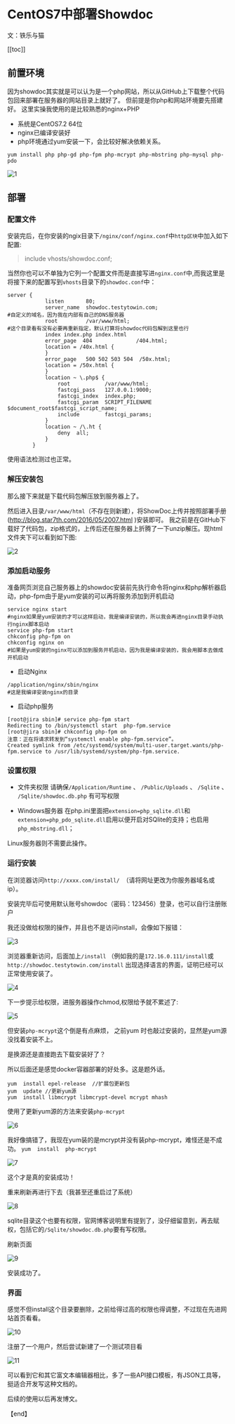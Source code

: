 # CentOS7中部署Showdoc

文：铁乐与猫

[[toc]]

## 前置环境

因为showdoc其实就是可以认为是一个php网站，所以从GitHub上下载整个代码包回来部署在服务器的网站目录上就好了。
但前提是你php和网站环境要先搭建好。
这里实操我使用的是比较熟悉的nginx+PHP

* 系统是CentOS7.2 64位
* nginx已编译安装好
* php环境通过yum安装一下，会比较好解决依赖关系。

```
yum install php php-gd php-fpm php-mcrypt php-mbstring php-mysql php-pdo
```

![1]($res/1.jpg)

## 部署

### 配置文件
安装完后，在你安装的ngix目录下`/nginx/conf/nginx.conf`中`http区块`中加入如下配置:

>include vhosts/showdoc.conf;

当然你也可以不单独为它列一个配置文件而是直接写进`nginx.conf`中,而我这里是将接下来的配置写到`vhosts`目录下的`showdoc.conf`中：

```
server {
            listen       80;
            server_name  showdoc.testytowin.com;       
#自定义的域名，因为我在内部有自己的DNS服务器
            root         /var/www/html;                                         
#这个目录看有没有必要再重新指定，默认打算将showdoc代码包解到这里也行
            index index.php index.html
            error_page  404              /404.html;
            location = /40x.html {
            }
            error_page   500 502 503 504  /50x.html;
            location = /50x.html {
            }
            location ~ \.php$ {
                root           /var/www/html;
                fastcgi_pass   127.0.0.1:9000;
                fastcgi_index  index.php;
                fastcgi_param  SCRIPT_FILENAME  $document_root$fastcgi_script_name;
                include        fastcgi_params;
            }
            location ~ /\.ht {
                deny  all;
            }
        }
```

使用语法检测过也正常。

### 解压安装包

那么接下来就是下载代码包解压放到服务器上了。

然后进入目录`/var/www/html`（不存在则新建），将ShowDoc上传并按照部署手册(http://blog.star7th.com/2016/05/2007.html )安装即可。
我之前是在GitHub下载好了代码包，zip格式的，上传后还在服务器上折腾了一下unzip解压。现html文件夹下可以看到如下图:

![2]($res/2.jpg)

### 添加启动服务

准备网页浏览自己服务器上的showdoc安装前先执行命令将nginx和php解析器启动，php-fpm由于是yum安装的可以再将服务添加到开机启动

```
service nginx start          
#nginx如果是yum安装的才可以这样启动，我是编译安装的，所以我会再进nginx目录手动执行nginx脚本启动
service php-fpm start
chkconfig php-fpm on
chkconfig nginx on            
#如果是yum安装的nginx可以添加到服务开机启动，因为我是编译安装的，我会用脚本去做成开机启动
```
* 启动Nginx
```
/application/nginx/sbin/nginx 
#这是我编译安装nginx的目录
```
* 启动php服务
```
[root@jira sbin]# service php-fpm start
Redirecting to /bin/systemctl start  php-fpm.service
[root@jira sbin]# chkconfig php-fpm on
注意：正在将请求转发到“systemctl enable php-fpm.service”。
Created symlink from /etc/systemd/system/multi-user.target.wants/php-fpm.service to /usr/lib/systemd/system/php-fpm.service.
```
### 设置权限

* 文件夹权限
请确保`/Application/Runtime` 、 `/Public/Uploads` 、 `/Sqlite` 、 `/Sqlite/showdoc.db.php` 有可写权限

* Windows服务器
在php.ini里面把`extension=php_sqlite.dll`和`extension=php_pdo_sqlite.dll`启用以便开启对SQlite的支持；也启用`php_mbstring.dll`；

Linux服务器则不需要此操作。

### 运行安装

在浏览器访问`http://xxxx.com/install/ `（请将网址更改为你服务器域名或ip）。

安装完毕后可使用默认账号showdoc（密码：123456）登录，也可以自行注册账户

我还没做给权限的操作，并且也不是访问install，会像如下报错：

![3]($res/3.jpg)


浏览器重新访问，后面加上`/install` （例如我的是`172.16.0.111/install`或`http://showdoc.testytowin.com/install`
出现选择语言的界面，证明已经可以正常使用安装了。

![4]($res/4.jpg)

下一步提示给权限，进服务器操作chmod,权限给予就不累述了:

![5]($res/5.jpg)

但安装`php-mcrypt`这个倒是有点麻烦，
之前yum 时也敲过安装的，显然是yum源没找着安装不上。

是换源还是直接跑去下载安装好了？

所以后面还是感觉docker容器部署的好处多。这是题外话。

```
yum  install epel-release  //扩展包更新包
yum  update //更新yum源
yum  install libmcrypt libmcrypt-devel mcrypt mhash
```

使用了更新yum源的方法来安装`php-mcrypt`

![6]($res/6.jpg)

我好像搞错了，我现在yum装的是mcrypt并没有装php-mcrypt，难怪还是不成功。
`yum  install  php-mcrypt`

![7]($res/7.jpg)

这个才是真的安装成功！

重来刷新再进行下去（我甚至还重启过了系统）


![8]($res/8.jpg)

sqlite目录这个也要有权限，官网博客说明里有提到了，没仔细留意到，再去赋权，包括它的`/Sqlite/showdoc.db.php`要有写权限。

刷新页面

![9]($res/9.jpg)

安装成功了。

### 界面

感觉不但install这个目录要删除，之前给得过高的权限也得调整，不过现在先进网站首页看看。

![10]($res/10.jpg)

注册了一个用户，然后尝试新建了一个测试项目看

![11]($res/11.jpg)

可以看到它和其它富文本编辑器相比，多了一些API接口模板，有JSON工具等，挺适合开发写这种文档的。

后续的使用以后再发博文。

【end】